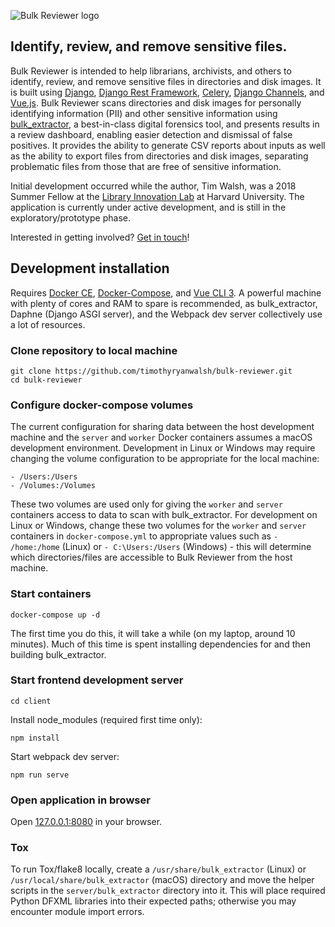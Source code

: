 ![Bulk Reviewer logo](https://github.com/timothyryanwalsh/bulk-reviewer/blob/master/docs/assets/img/full-logo.png)

## Identify, review, and remove sensitive files.

Bulk Reviewer is intended to help librarians, archivists, and others to identify, review, and remove sensitive files in directories and disk images. It is built using [Django](https://www.djangoproject.com/), [Django Rest Framework](http://www.django-rest-framework.org/), [Celery](http://www.celeryproject.org/), [Django Channels](https://channels.readthedocs.io/en/latest/), and [Vue.js](https://vuejs.org/). Bulk Reviewer scans directories and disk images for personally identifying information (PII) and other sensitive information using [bulk_extractor](https://github.com/simsong/bulk_extractor), a best-in-class digital forensics tool, and presents results in a review dashboard, enabling easier detection and dismissal of false positives. It provides the ability to generate CSV reports about inputs as well as the ability to export files from directories and disk images, separating problematic files from those that are free of sensitive information.

Initial development occurred while the author, Tim Walsh, was a 2018 Summer Fellow at the [Library Innovation Lab](https://lil.law.harvard.edu) at Harvard University. The application is currently under active development, and is still in the exploratory/prototype phase.

Interested in getting involved? [Get in touch](mailto:tim.walsh@concordia.ca)!

## Development installation

Requires [Docker CE](https://www.docker.com/community-edition), [Docker-Compose](https://docs.docker.com/compose/), and [Vue CLI 3](https://cli.vuejs.org/). A powerful machine with plenty of cores and RAM to spare is recommended, as bulk_extractor, Daphne (Django ASGI server), and the Webpack dev server collectively use a lot of resources.

### Clone repository to local machine

```
git clone https://github.com/timothyryanwalsh/bulk-reviewer.git
cd bulk-reviewer
```

### Configure docker-compose volumes

The current configuration for sharing data between the host development machine and the `server` and `worker` Docker containers assumes a macOS development environment. Development in Linux or Windows may require changing the volume configuration to be appropriate for the local machine:

```
- /Users:/Users
- /Volumes:/Volumes
```

These two volumes are used only for giving the `worker` and `server` containers access to data to scan with bulk_extractor. For development on Linux or Windows, change these two volumes for the `worker` and `server` containers in `docker-compose.yml` to appropriate values such as `- /home:/home` (Linux) or `- C:\Users:/Users` (Windows) - this will determine which directories/files are accessible to Bulk Reviewer from the host machine.

### Start containers

```
docker-compose up -d
```

The first time you do this, it will take a while (on my laptop, around 10 minutes). Much of this time is spent installing dependencies for and then building bulk_extractor.

### Start frontend development server

```
cd client
```
Install node_modules (required first time only):

```
npm install
```

Start webpack dev server:

```
npm run serve
```

### Open application in browser

Open [127.0.0.1:8080](http://127.0.0.1:8080) in your browser.

### Tox

To run Tox/flake8 locally, create a `/usr/share/bulk_extractor` (Linux) or `/usr/local/share/bulk_extractor` (macOS) directory and move the helper scripts in the `server/bulk_extractor` directory into it. This will place required Python DFXML libraries into their expected paths; otherwise you may encounter module import errors.
